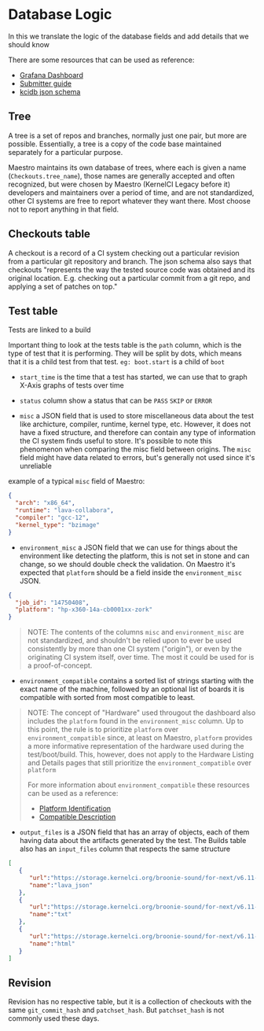 # Database Logic

In this we translate the logic of the database fields and add details
that we should know


There are some resources that can be used as reference:
- [Grafana Dashboard](https://kcidb.kernelci.org/d/home/home?orgId=1&refresh=30m)
- [Submitter guide](https://docs.kernelci.org/kcidb/submitter_guide/)
- [kcidb json schema](https://github.com/kernelci/kcidb-io/blob/main/kcidb_io/schema/v04_03.py)

## Tree

A tree is a set of repos and branches, normally just one pair,
but more are possible. Essentially, a tree is a copy of the code base maintained
separately for a particular purpose.

Maestro maintains its own database of trees, where each is given a
name (`Checkouts.tree_name`), those names are generally
accepted and often recognized, but were chosen by
Maestro (KernelCI Legacy before it) developers and maintainers over a
period of time, and are not standardized, other CI systems are free
to report whatever they want there. Most choose not to report anything
in that field.

## Checkouts table

A checkout is a record of a CI system checking out a particular revision from
a particular git repository and branch. The json schema also says that checkouts
"represents the way the tested source code was obtained and its original
location. E.g. checking out a particular commit from a git repo, and applying
a set of patches on top."

## Test table

Tests are linked to a build

Important thing to look at the tests table is the `path` column, which is the
type of test that it is performing. They will be split by dots, which means that
it is a child test from that test. `eg: boot.start` is a child of `boot`

- `start_time` is the time that a test has started, we can use that to graph
 X-Axis graphs of tests over time
 
- `status` column show a status that can be `PASS` `SKIP` or `ERROR`

- `misc` a JSON field that is used to store miscellaneous data about the test like
archicture, compiler, runtime, kernel type, etc. However, it does not have a fixed
structure, and therefore can contain any type of information the CI system finds
useful to store. It's possible to note this phenomenon when comparing the misc field
between origins. The `misc` field might have data related to errors, but's generally
not used since it's unreliable

example of a typical `misc` field of Maestro:
```json
{
  "arch": "x86_64",
  "runtime": "lava-collabora",
  "compiler": "gcc-12",
  "kernel_type": "bzimage"
}
```

- `environment_misc` a JSON field that we can use for things about the environment
like detecting the platform, this is not set in stone and can change,
so we should double check the validation. On Maestro it's expected that `platform` should
be a field inside the `environment_misc` JSON.

```json
{
  "job_id": "14750408",
  "platform": "hp-x360-14a-cb0001xx-zork"
}
```

>NOTE: The contents of the columns `misc` and `environment_misc` are not standardized, and
>shouldn't be relied upon to ever be used consistently by more than one
>CI system ("origin"), or even by the originating CI system itself, over time.
>The most it could be used for is a proof-of-concept.

- `environment_compatible` contains a sorted list of strings starting with the exact
name of the machine, followed by an optional list of boards it is compatible with sorted
from most compatible to least.

>NOTE: The concept of "Hardware" used througout the dashboard also includes
>the `platform` found in the `environment_misc` column. Up to this point, the rule is
>to prioritize `platform` over `environment_compatible` since, at least on Maestro,
>`platform` provides a more informative representation of the hardware used during the
>test/boot/build. This, however, does not apply to the Hardware Listing and Details pages
> that still prioritize the `environment_compatible` over `platform`
>
>For more information about `environment_compatible` these resources can
>be used as a reference:
> - [Platform Identification](https://docs.kernel.org/devicetree/usage-model.html#platform-identification)
> - [Compatible Description](https://github.com/kernelci/kcidb-io/blob/21ddf852d1de6740e8fdf3696d9ddd8b3fd53bcc/kcidb_io/schema/v04_05.py#L611)

- `output_files` is a JSON field that has an array of objects, each of them having data about
the artifacts generated by the test. The Builds table also has an `input_files` column that respects
the same structure

```json
[
   {
      "url":"https://storage.kernelci.org/broonie-sound/for-next/v6.11-rc3-218-gc76d5dfbfc97/arm64/defconfig/gcc-12/lab-broonie/lava-meson-sm1-s905d3-libretech-cc.json",
      "name":"lava_json"
   },
   {
      "url":"https://storage.kernelci.org/broonie-sound/for-next/v6.11-rc3-218-gc76d5dfbfc97/arm64/defconfig/gcc-12/lab-broonie/kselftest-alsa-meson-sm1-s905d3-libretech-cc.txt",
      "name":"txt"
   },
   {
      "url":"https://storage.kernelci.org/broonie-sound/for-next/v6.11-rc3-218-gc76d5dfbfc97/arm64/defconfig/gcc-12/lab-broonie/kselftest-alsa-meson-sm1-s905d3-libretech-cc.html",
      "name":"html"
   }
]
```


## Revision

Revision has no respective table, but it is a collection of checkouts with
the same `git_commit_hash` and `patchset_hash`. But `patchset_hash` is not commonly used these days.
